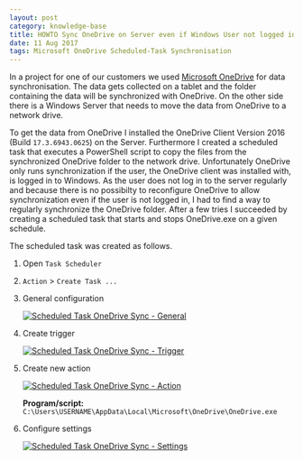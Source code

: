 ```yaml
---
layout: post
category: knowledge-base
title: HOWTO Sync OneDrive on Server even if Windows User not logged in
date: 11 Aug 2017
tags: Microsoft OneDrive Scheduled-Task Synchronisation
---
```


In a project for one of our customers we used [Microsoft OneDrive](https://onedrive.live.com) for data synchronisation. The data gets collected on a tablet and the folder containing the data will be synchronized with OneDrive. On the other side there is a Windows Server that needs to move the data from OneDrive to a network drive. 

To get the data from OneDrive I installed the OneDrive Client Version 2016 (Build `17.3.6943.0625`) on the Server. Furthermore I created a scheduled task that executes a PowerShell script to copy the files from the synchronized OneDrive folder to the network drive. Unfortunately OneDrive only runs synchronization if the user, the OneDrive client was installed with, is logged in to Windows. As the user does not log in to the server regularly and because there is no possibilty to reconfigure OneDrive to allow synchronization even if the user is not logged in, I had to find a way to regularly synchronize the OneDrive folder. After a few tries I succeeded by creating a scheduled task that starts and stops OneDrive.exe on a given schedule.

The scheduled task was created as follows.

1. Open `Task Scheduler`
1. `Action` > `Create Task ...`
1. General configuration

    <a href="{{ site.url }}/assets/screenshots/2017-08-07_01_scheduledtask_onedrivesync_general.png"><img src="{{ site.url }}/assets/screenshots/2017-08-07_01_scheduledtask_onedrivesync_general.png" alt="Scheduled Task OneDrive Sync - General" /></a>

1. Create trigger

    <a href="{{ site.url }}/assets/screenshots/2017-08-07_02_scheduledtask_onedrivesync_trigger.png"><img src="{{ site.url }}/assets/screenshots/2017-08-07_02_scheduledtask_onedrivesync_trigger.png" alt="Scheduled Task OneDrive Sync - Trigger" /></a>

1. Create new action

    <a href="{{ site.url }}/assets/screenshots/2017-08-07_03_scheduledtask_onedrivesync_action.png"><img src="{{ site.url }}/assets/screenshots/2017-08-07_03_scheduledtask_onedrivesync_action.png" alt="Scheduled Task OneDrive Sync - Action" /></a>

    **Program/script:** `C:\Users\USERNAME\AppData\Local\Microsoft\OneDrive\OneDrive.exe`
	
1. Configure settings

    <a href="{{ site.url }}/assets/screenshots/2017-08-07_04_scheduledtask_onedrivesync_settings.png"><img src="{{ site.url }}/assets/screenshots/2017-08-07_04_scheduledtask_onedrivesync_settings.png" alt="Scheduled Task OneDrive Sync - Settings" /></a>
